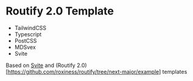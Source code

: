 # Routify 2.0 Template

- TailwindCSS
- Typescript
- PostCSS
- MDSvex
- Svite

Based on [Svite](https://github.com/dominikg/svite/tree/master/examples/typescript) and (Routify 2.0)[https://github.com/roxiness/routify/tree/next-major/example] templates

